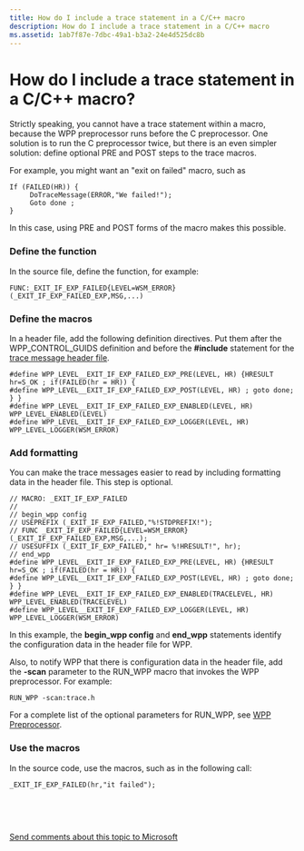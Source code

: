 ```yaml
---
title: How do I include a trace statement in a C/C++ macro
description: How do I include a trace statement in a C/C++ macro
ms.assetid: 1ab7f87e-7dbc-49a1-b3a2-24e4d525dc8b
---
```


# How do I include a trace statement in a C/C++ macro?


Strictly speaking, you cannot have a trace statement within a macro, because the WPP preprocessor runs before the C preprocessor. One solution is to run the C preprocessor twice, but there is an even simpler solution: define optional PRE and POST steps to the trace macros.

For example, you might want an "exit on failed" macro, such as

```
If (FAILED(HR)) {
     DoTraceMessage(ERROR,"We failed!");
     Goto done ;
} 
```

In this case, using PRE and POST forms of the macro makes this possible.

### <span id="define_the_function"></span><span id="DEFINE_THE_FUNCTION"></span>Define the function

In the source file, define the function, for example:

```
FUNC:_EXIT_IF_EXP_FAILED{LEVEL=WSM_ERROR}(_EXIT_IF_EXP_FAILED_EXP,MSG,...)
```

### <span id="define_the_macros"></span><span id="DEFINE_THE_MACROS"></span>Define the macros

In a header file, add the following definition directives. Put them after the WPP\_CONTROL\_GUIDS definition and before the **\#include** statement for the [trace message header file](trace-message-header-file.md).

```
#define WPP_LEVEL__EXIT_IF_EXP_FAILED_EXP_PRE(LEVEL, HR) {HRESULT hr=S_OK ; if(FAILED(hr = HR)) {
#define WPP_LEVEL__EXIT_IF_EXP_FAILED_EXP_POST(LEVEL, HR) ; goto done; } }
#define WPP_LEVEL__EXIT_IF_EXP_FAILED_EXP_ENABLED(LEVEL, HR) WPP_LEVEL_ENABLED(LEVEL)
#define WPP_LEVEL__EXIT_IF_EXP_FAILED_EXP_LOGGER(LEVEL, HR) WPP_LEVEL_LOGGER(WSM_ERROR)
```

### <span id="add_formatting"></span><span id="ADD_FORMATTING"></span>Add formatting

You can make the trace messages easier to read by including formatting data in the header file. This step is optional.

```
// MACRO: _EXIT_IF_EXP_FAILED
//
// begin_wpp config
// USEPREFIX (_EXIT_IF_EXP_FAILED,"%!STDPREFIX!");
// FUNC _EXIT_IF_EXP_FAILED{LEVEL=WSM_ERROR}(_EXIT_IF_EXP_FAILED_EXP,MSG,...);
// USESUFFIX (_EXIT_IF_EXP_FAILED," hr= %!HRESULT!", hr);
// end_wpp
#define WPP_LEVEL__EXIT_IF_EXP_FAILED_EXP_PRE(LEVEL, HR) {HRESULT hr=S_OK ; if(FAILED(hr = HR)) {
#define WPP_LEVEL__EXIT_IF_EXP_FAILED_EXP_POST(LEVEL, HR) ; goto done; } }
#define WPP_LEVEL__EXIT_IF_EXP_FAILED_EXP_ENABLED(TRACELEVEL, HR) WPP_LEVEL_ENABLED(TRACELEVEL)
#define WPP_LEVEL__EXIT_IF_EXP_FAILED_EXP_LOGGER(LEVEL, HR) WPP_LEVEL_LOGGER(WSM_ERROR)
```

In this example, the **begin\_wpp config** and **end\_wpp** statements identify the configuration data in the header file for WPP.

Also, to notify WPP that there is configuration data in the header file, add the **-scan** parameter to the RUN\_WPP macro that invokes the WPP preprocessor. For example:

```
RUN_WPP -scan:trace.h
```

For a complete list of the optional parameters for RUN\_WPP, see [WPP Preprocessor](wpp-preprocessor.md).

### <span id="use_the_macros"></span><span id="USE_THE_MACROS"></span>Use the macros

In the source code, use the macros, such as in the following call:

```
_EXIT_IF_EXP_FAILED(hr,"it failed");
```

 

 

[Send comments about this topic to Microsoft](mailto:wsddocfb@microsoft.com?subject=Documentation%20feedback%20[devtest\devtest]:%20How%20do%20I%20include%20a%20trace%20statement%20in%20a%20C/C++%20macro?%20%20RELEASE:%20%2811/17/2016%29&body=%0A%0APRIVACY%20STATEMENT%0A%0AWe%20use%20your%20feedback%20to%20improve%20the%20documentation.%20We%20don't%20use%20your%20email%20address%20for%20any%20other%20purpose,%20and%20we'll%20remove%20your%20email%20address%20from%20our%20system%20after%20the%20issue%20that%20you're%20reporting%20is%20fixed.%20While%20we're%20working%20to%20fix%20this%20issue,%20we%20might%20send%20you%20an%20email%20message%20to%20ask%20for%20more%20info.%20Later,%20we%20might%20also%20send%20you%20an%20email%20message%20to%20let%20you%20know%20that%20we've%20addressed%20your%20feedback.%0A%0AFor%20more%20info%20about%20Microsoft's%20privacy%20policy,%20see%20http://privacy.microsoft.com/default.aspx. "Send comments about this topic to Microsoft")




